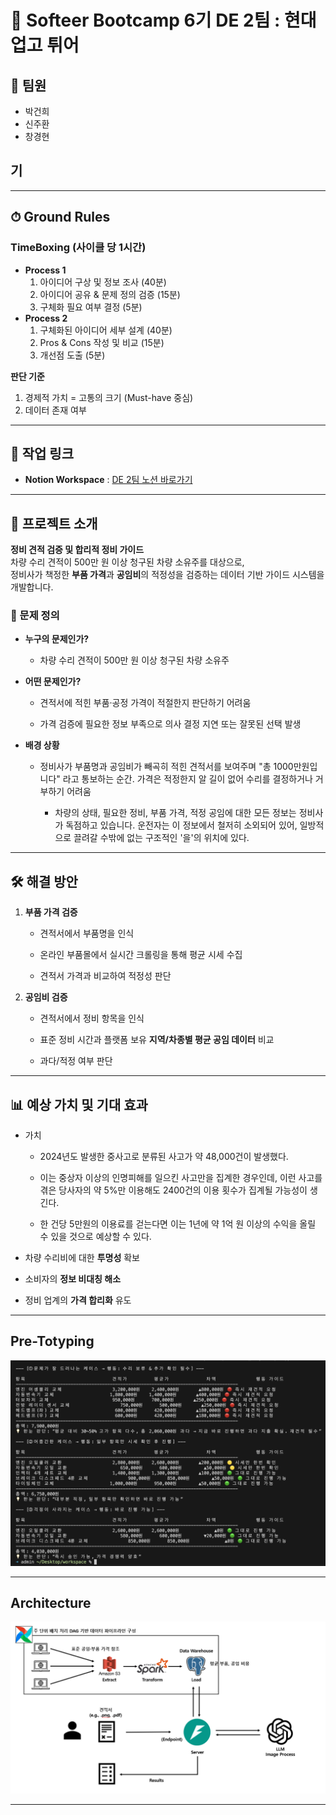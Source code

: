 # 🚗 Softeer Bootcamp 6기 DE 2팀 : 현대 업고 튀어

## 👥 팀원
- 박건희
- 신주환
- 창경현

## 기
---

## ⏱ Ground Rules

### TimeBoxing (사이클 당 1시간)
- **Process 1**
  1. 아이디어 구상 및 정보 조사 (40분)
  2. 아이디어 공유 & 문제 정의 검증 (15분)
  3. 구체화 필요 여부 결정 (5분)
- **Process 2**
  1. 구체화된 아이디어 세부 설계 (40분)
  2. Pros & Cons 작성 및 비교 (15분)
  3. 개선점 도출 (5분)

**판단 기준**
1. 경제적 가치 = 고통의 크기 (Must-have 중심)
2. 데이터 존재 여부

---

## 📎 작업 링크
- **Notion Workspace** : [DE 2팀 노션 바로가기](https://www.notion.so/DE-245ef8f2406c8042b85de205474f5e75)

---

## 📌 프로젝트 소개
**정비 견적 검증 및 합리적 정비 가이드**  
차량 수리 견적이 500만 원 이상 청구된 차량 소유주를 대상으로,  
정비사가 책정한 **부품 가격**과 **공임비**의 적정성을 검증하는 데이터 기반 가이드 시스템을 개발합니다.

### 🎯 문제 정의
- **누구의 문제인가?**  

  - 차량 수리 견적이 500만 원 이상 청구된 차량 소유주
  
- **어떤 문제인가?**  

  - 견적서에 적힌 부품·공정 가격이 적절한지 판단하기 어려움
  
  - 가격 검증에 필요한 정보 부족으로 의사 결정 지연 또는 잘못된 선택 발생
  
- **배경 상황**  

  - 정비사가 부품명과 공임비가 빼곡히 적힌 견적서를 보여주며 "총 1000만원입니다" 라고 통보하는 순간. 가격은 적정한지 알 길이 없어 수리를 결정하거나 거부하기 어려움

	- 차량의 상태, 필요한 정비, 부품 가격, 적정 공임에 대한 모든 정보는 정비사가 독점하고 있습니다. 운전자는 이 정보에서 철저히 소외되어 있어, 일방적으로 끌려갈 수밖에 없는 구조적인 '을'의 위치에 있다.

---

## 🛠 해결 방안
1. **부품 가격 검증**

   - 견적서에서 부품명을 인식
   
   - 온라인 부품몰에서 실시간 크롤링을 통해 평균 시세 수집
   
   - 견적서 가격과 비교하여 적정성 판단


2. **공임비 검증**

   - 견적서에서 정비 항목을 인식
   
   - 표준 정비 시간과 플랫폼 보유 **지역/차종별 평균 공임 데이터** 비교
   
   - 과다/적정 여부 판단

---

## 📊 예상 가치 및 기대 효과

- 가치

	- 2024년도 발생한 중사고로 분류된 사고가 약 48,000건이 발생했다. 
	
	- 이는 중상자 이상의 인명피해를 일으킨 사고만을 집계한 경우인데, 이런 사고를 겪은 당사자의 약 5%만 이용해도 2400건의 이용 횟수가 집계될 가능성이 생긴다. 
	
	- 한 건당 5만원의 이용료를 걷는다면 이는 1년에 약 1억 원 이상의 수익을 올릴 수 있을 것으로 예상할 수 있다.

- 차량 수리비에 대한 **투명성** 확보

- 소비자의 **정보 비대칭 해소**

- 정비 업계의 **가격 합리화** 유도

---

## Pre-Totyping

![Pre-totyping.png](img/Pre-totyping.png)

---

## Architecture

![Architecture.png](img/Architecture.png)

---
